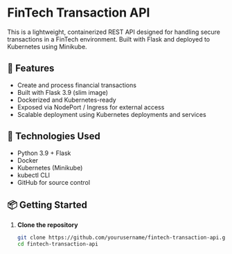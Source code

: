 # FinTech Transaction API

This is a lightweight, containerized REST API designed for handling secure transactions in a FinTech environment. Built with Flask and deployed to Kubernetes using Minikube.

## 🚀 Features

- Create and process financial transactions
- Built with Flask 3.9 (slim image)
- Dockerized and Kubernetes-ready
- Exposed via NodePort / Ingress for external access
- Scalable deployment using Kubernetes deployments and services

## 🧠 Technologies Used

- Python 3.9 + Flask
- Docker
- Kubernetes (Minikube)
- kubectl CLI
- GitHub for source control

## 📦 Getting Started

1. **Clone the repository**
   ```bash
   git clone https://github.com/yourusername/fintech-transaction-api.git
   cd fintech-transaction-api
